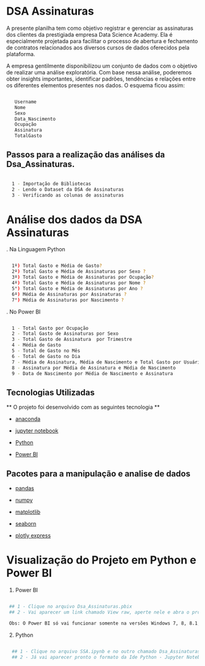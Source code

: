 # DSA Assinaturas 

A presente planilha tem como objetivo registrar e gerenciar as assinaturas dos clientes da prestigiada empresa Data Science Academy. 
Ela é especialmente projetada para facilitar o processo de abertura e fechamento de contratos relacionados aos diversos cursos de dados oferecidos pela plataforma.  

A empresa gentilmente disponibilizou um conjunto de dados com o objetivo de realizar uma análise exploratória. Com base nessa análise, poderemos obter insights importantes,
identificar padrões, tendências e relações entre os diferentes elementos presentes nos dados. O esquema ficou assim: 

```bash

   Username
   Nome
   Sexo
   Data_Nascimento
   Ocupação
   Assinatura
   TotalGasto

```

## Passos para a realização das análises da Dsa_Assinaturas. 

```bash

  1 - Importação de Bibliotecas
  2 - Lendo o Dataset da DSA de Assinaturas
  3 - Verificando as colunas de assinaturas

```

# Análise dos dados da DSA Assinaturas 

. Na Linguagem Python 

```bash

  1º) Total Gasto e Média de Gasto?
  2º) Total Gasto e Média de Assinaturas por Sexo ? 
  3º) Total Gasto e Média de Assinaturas por Ocupação? 
  4º) Total Gasto e Média de Assinaturas por Nome ? 
  5°) Total Gasto e Média de Assinaturas por Ano ? 
  6º) Média de Assinaturas por Assinaturas ?
  7°) Média de Assinaturas por Nascimento ?  

```

. No Power BI 

```bash

  1 - Total Gasto por Ocupação
  2 - Total Gasto de Assinaturas por Sexo
  3 - Total Gasto de Assinatura  por Trimestre
  4 - Média de Gasto
  5 - Total de Gasto no Mês
  6 - Total de Gasto no Dia
  7 - Média de Assinatura, Média de Nascimento e Total Gasto por Usuário
  8 - Assinatura por Média de Assinatura e Média de Nascimento
  9 - Data de Nascimento por Média de Nascimento e Assinatura

```

## Tecnologias Utilizadas  

** O projeto foi desenvolvido com as seguintes tecnologia ** 

- [anaconda](https://www.anaconda.com/) 

- [jupyter notebook](https://jupyter.org/)

- [Python](https://www.python.org/)

- [Power BI](https://powerbi.microsoft.com/pt-br/)

## Pacotes para a manipulação e analise de dados 

- [pandas](https://harve.com.br/blog/programacao-python-blog/pandas-python-vantagens-e-como-comecar/)

- [numpy](https://numpy.org/)

- [matplotlib](https://matplotlib.org/)

- [seaborn](https://seaborn.pydata.org/)
  
- [plotly express](https://plotly.com/python/plotly-express/)

# Visualização do Projeto em Python e Power BI 

 1. Power BI

 ```bash

  ## 1 - Clique no arquivo Dsa_Assinaturas.pbix 
  ## 2 - Vai aparecer um link chamado View raw, aperte nele e abra o projeto no Power BI Desktop

  Obs: O Power BI só vai funcionar somente na versões Windows 7, 8, 8.1, 10 ou 11

```
 2. Python
    
```bash

  ## 1 - Clique no arquivo SSA.ipynb e no outro chamado Dsa_Assinaturas.ipynb
  ## 2 - Já vai aparecer pronto o formato da Ide Python - Jupyter Notebook para a visualização do código 

```

